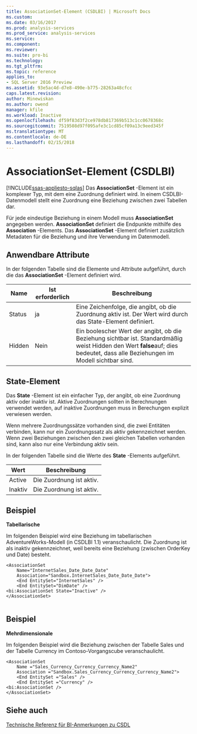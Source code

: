 ```yaml
---
title: AssociationSet-Element (CSDLBI) | Microsoft Docs
ms.custom: 
ms.date: 03/16/2017
ms.prod: analysis-services
ms.prod_service: analysis-services
ms.service: 
ms.component: 
ms.reviewer: 
ms.suite: pro-bi
ms.technology: 
ms.tgt_pltfrm: 
ms.topic: reference
applies_to:
- SQL Server 2016 Preview
ms.assetid: 93e5ac4d-d7e8-490e-b775-28263a48cfcc
caps.latest.revision: 
author: Minewiskan
ms.author: owend
manager: kfile
ms.workload: Inactive
ms.openlocfilehash: df59f83d3f2ce978db817369b513c1cc0678368c
ms.sourcegitcommit: 7519508d97f095afe3c1cd85cf09a13c9eed345f
ms.translationtype: MT
ms.contentlocale: de-DE
ms.lasthandoff: 02/15/2018
---
```

# <a name="associationset-element-csdlbi"></a>AssociationSet-Element (CSDLBI)
[!INCLUDE[ssas-appliesto-sqlas](../../../includes/ssas-appliesto-sqlas.md)]
Das **AssociationSet** -Element ist ein komplexer Typ, mit dem eine Zuordnung definiert wird. In einem CSDLBI-Datenmodell stellt eine Zuordnung eine Beziehung zwischen zwei Tabellen dar.  
  
 Für jede eindeutige Beziehung in einem Modell muss **AssociationSet** angegeben werden. **AssociationSet** definiert die Endpunkte mithilfe des **Association** -Elements. Das **AssociationSet** -Element definiert zusätzlich Metadaten für die Beziehung und ihre Verwendung im Datenmodell.  
  
## <a name="applicable-attributes"></a>Anwendbare Attribute  
 In der folgenden Tabelle sind die Elemente und Attribute aufgeführt, durch die das **AssociationSet** -Element definiert wird.  
  
|Name|Ist erforderlich|Beschreibung|  
|----------|-----------------|-----------------|  
|Status|ja|Eine Zeichenfolge, die angibt, ob die Zuordnung aktiv ist. Der Wert wird durch das State-Element definiert.|  
|Hidden|Nein|Ein boolescher Wert der angibt, ob die Beziehung sichtbar ist. Standardmäßig weist Hidden den Wert **false**auf; dies bedeutet, dass alle Beziehungen im Modell sichtbar sind.|  
  
## <a name="state-element"></a>State-Element  
 Das **State** -Element ist ein einfacher Typ, der angibt, ob eine Zuordnung aktiv oder inaktiv ist. Aktive Zuordnungen sollten in Berechnungen verwendet werden, auf inaktive Zuordnungen muss in Berechungen explizit verwiesen werden.  
  
 Wenn mehrere Zuordnungssätze vorhanden sind, die zwei Entitäten verbinden, kann nur ein Zuordnungssatz als aktiv gekennzeichnet werden. Wenn zwei Beziehungen zwischen den zwei gleichen Tabellen vorhanden sind, kann also nur eine Verbindung aktiv sein.  
  
 In der folgenden Tabelle sind die Werte des **State** -Elements aufgeführt.  
  
|Wert|Beschreibung|  
|-----------|-----------------|  
|Active|Die Zuordnung ist aktiv.|  
|Inaktiv|Die Zuordnung ist aktiv.|  
  
## <a name="example"></a>Beispiel  
 **Tabellarische**  
  
 Im folgenden Beispiel wird eine Beziehung im tabellarischen AdventureWorks-Modell (in CSDLBI 1.1) veranschaulicht. Die Zuordnung ist als inaktiv gekennzeichnet, weil bereits eine Beziehung (zwischen OrderKey und Date) besteht.  
  
```  
<AssociationSet   
    Name="InternetSales_Date_Date_Date"  
    Association="Sandbox.InternetSales_Date_Date_Date">  
    <End EntitySet="InternetSales" />  
    <End EntitySet="DimDate" />  
<bi:AssociationSet State="Inactive" />  
</AssociationSet>  
  
```  
  
## <a name="example"></a>Beispiel  
 **Mehrdimensionale**  
  
 Im folgenden Beispiel wird die Beziehung zwischen der Tabelle Sales und der Tabelle Currency im Contoso-Vorgangscube veranschaulicht.  
  
```  
<AssociationSet   
    Name ="Sales_Currency_Currency_Currency_Name2"  
    Association ="Sandbox.Sales_Currency_Currency_Currency_Name2">  
    <End EntitySet ="Sales" />  
    <End EntitySet ="Currency" />  
<bi:AssociationSet />  
</AssociationSet>  
```  
  
## <a name="see-also"></a>Siehe auch  
 [Technische Referenz für BI-Anmerkungen zu CSDL](../../../analysis-services/tabular-model-programming-compatibility-levels-1050-1103/conceptual-schema-definition-language-csdl/technical-reference-for-bi-annotations-to-csdl.md)  
  
  
